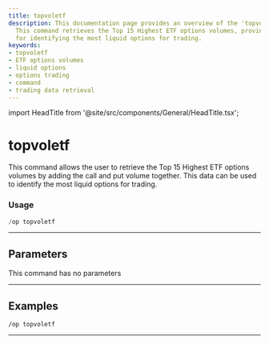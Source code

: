 ```yaml
---
title: topvoletf
description: This documentation page provides an overview of the 'topvoletf' command.
  This command retrieves the Top 15 Highest ETF options volumes, proving essential
  for identifying the most liquid options for trading.
keywords:
- topvoletf
- ETF options volumes
- liquid options
- options trading
- command
- trading data retrieval
---
```


import HeadTitle from '@site/src/components/General/HeadTitle.tsx';

<HeadTitle title="topvoletf - Options - Discord - Reference | OpenBB Bot Docs" />

# topvoletf

This command allows the user to retrieve the Top 15 Highest ETF options volumes by adding the call and put volume together. This data can be used to identify the most liquid options for trading.

### Usage

```python wordwrap
/op topvoletf
```

---

## Parameters

This command has no parameters



---

## Examples

```
/op topvoletf
```
---
